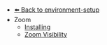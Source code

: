 - [⬅️ Back to environment-setup](../README.md)
- Zoom
  - [Installing](./Installing.md "Installing")
  - [Zoom Visibility](./Zoom-Visibility.md "Zoom Visibility")
